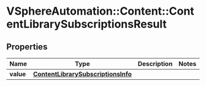 # VSphereAutomation::Content::ContentLibrarySubscriptionsResult

## Properties
Name | Type | Description | Notes
------------ | ------------- | ------------- | -------------
**value** | [**ContentLibrarySubscriptionsInfo**](ContentLibrarySubscriptionsInfo.md) |  | 


